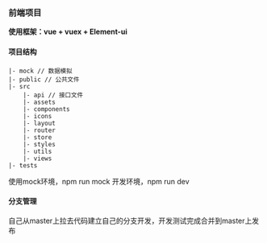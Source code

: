 ### 前端项目
**使用框架：vue + vuex + Element-ui**
#### 项目结构
```
|- mock // 数据模拟
|- public // 公共文件
|- src
    |- api // 接口文件
    |- assets
    |- components
    |- icons
    |- layout
    |- router
    |- store
    |- styles
    |- utils 
    |- views
|- tests
```

使用mock环境，npm run mock
开发环境，npm run dev

#### 分支管理
自己从master上拉去代码建立自己的分支开发，开发测试完成合并到master上发布
